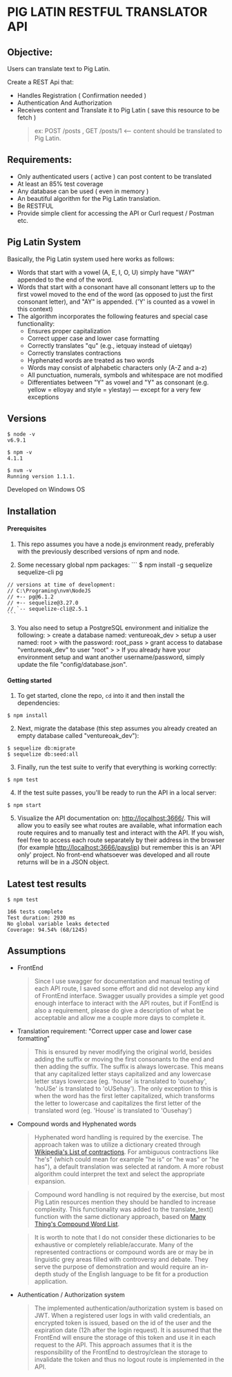 # PIG LATIN RESTFUL TRANSLATOR API



## Objective:

Users can translate text to Pig Latin.

Create a REST Api that:
* Handles Registration ( Confirmation needed )
* Authentication And Authorization
* Receives content and Translate it to Pig Latin ( save this resource to be fetch )
  > ex:  POST /posts  , GET /posts/1  <-- content should be translated to Pig Latin.


## Requirements:

* Only authenticated users ( active ) can post content to be translated
* At least an 85% test coverage
* Any database can be used ( even in memory )
* An beautiful algorithm for the Pig Latin translation.
* Be RESTFUL
* Provide simple client for accessing the API or Curl request / Postman etc.



## Pig Latin System

Basically, the Pig Latin system used here works as follows:

* Words that start with a vowel (A, E, I, O, U) simply have "WAY" appended to the end of the word.
* Words that start with a consonant have all consonant letters up to the first vowel moved to the end of the word (as opposed to just the first consonant letter), and "AY" is appended. ('Y' is counted as a vowel in this context)
* The algorithm incorporates the following features and special case functionality:
  * Ensures proper capitalization
  * Correct upper case and lower case formatting
  * Correctly translates "qu" (e.g., ietquay instead of uietqay)
  * Correctly translates contractions
  * Hyphenated words are treated as two words
  * Words may consist of alphabetic characters only (A-Z and a-z)
  * All punctuation, numerals, symbols and whitespace are not modified
  * Differentiates between "Y" as vowel and "Y" as consonant
    (e.g. yellow = elloyay and style = ylestay) — except for a very few exceptions



## Versions

```
$ node -v
v6.9.1

$ npm -v
4.1.1

$ nvm -v
Running version 1.1.1.
```

Developed on Windows OS



## Installation

#### Prerequisites

  1. This repo assumes you have a node.js environment ready, preferably with the previously described versions of npm and node.

  2. Some necessary global npm packages:
    ```
    $ npm install -g sequelize sequelize-cli pg

    // versions at time of development:
    // C:\Programing\nvm\NodeJS
    // +-- pg@6.1.2
    // +-- sequelize@3.27.0
    // `-- sequelize-cli@2.5.1
    ```

  3. You also need to setup a PostgreSQL environment and initialize the following:
    > create a database named: ventureoak_dev
    > setup a user named: root
    > with the password: root_pass
    > grant access to database "ventureoak_dev" to user "root"
    >
    > If you already have your environment setup and want another username/password, simply update the file "config/database.json".

#### Getting started

1. To get started, clone the repo, `cd` into it and then install the dependencies:
  ```
  $ npm install
  ```

2. Next, migrate the database (this step assumes you already created an empty database called "ventureoak_dev"):
  ```
  $ sequelize db:migrate
  $ sequelize db:seed:all
  ```

3. Finally, run the test suite to verify that everything is working correctly:
  ```
  $ npm test
  ```

4. If the test suite passes, you'll be ready to run the API in a local server:
  ```
  $ npm start
  ```

5. Visualize the API documentation on: [http://localhost:3666/](http://localhost:3666/docs). This will allow you to easily see what routes are available, what information each route requires and to manually test and interact with the API. If you wish, feel free to access each route separately by their address in the browser (for example [http://localhost:3666/payslip](http://localhost:3666/payslip)) but remember this is an 'API only' project. No front-end whatsoever was developed and all route returns will be in a JSON object.



## Latest test results

```
$ npm test

166 tests complete
Test duration: 2930 ms
No global variable leaks detected
Coverage: 94.54% (68/1245)
```




## Assumptions

* FrontEnd
  > Since I use swagger for documentation and manual testing of each API route, I saved some effort and did not develop any kind of FrontEnd interface. Swagger usually provides a simple yet good enough interface to interact with the API routes, but if FontEnd is also a requirement, please do give a description of what be acceptable and allow me a couple more days to complete it.

* Translation requirement: "Correct upper case and lower case formatting"
  > This is ensured by never modifying the original world, besides adding the suffix or moving the first consonants to the end and then adding the suffix. The suffix is always lowercase. This means that any capitalized letter stays capitalized and any lowercase letter stays lowercase (eg. 'house' is translated to 'ousehay', 'hoUSe' is translated to 'oUSehay'). The only exception to this is when the word has the first letter capitalized, which transforms the letter to lowercase and capitalizes the first letter of the translated word (eg. 'House' is translated to 'Ousehay')

* Compound words and Hyphenated words
  > Hyphenated word handling is required by the exercise. The approach taken was to utilize a dictionary created through [Wikipedia's List of contractions](https://en.wikipedia.org/wiki/Wikipedia:List_of_English_contractions). For ambiguous contractions like "he's" (which could mean for example "he is" or "he was" or "he has"), a default translation was selected at random. A more robust algorithm could interpret the text and select the appropriate expansion.

  > Compound word handling is not required by the exercise, but most Pig Latin resources mention they should be handled to increase complexity. This functionality was added to the translate_text() function with the same dictionary approach, based on [Many Thing's Compound Word List](http://www.manythings.org/vocabulary/lists/a/words.php?f=compound_words).

  > It is worth to note that I do not consider these dictionaries to be exhaustive or completely reliable/accurate. Many of the represented contractions or compound words are or may be in linguistic grey areas filled with controversy and debate. They serve the purpose of demonstration and would require an in-depth study of the English language to be fit for a production application.

* Authentication / Authorization system
  > The implemented authentication/authorization system is based on JWT. When a registered user logs in with valid credentials, an encrypted token is issued, based on the id of the user and the expiration date (12h after the login request). It is assumed that the FrontEnd will ensure the storage of this token and use it in each request to the API. This approach assumes that it is the responsibility of the FrontEnd to destroy/clean the storage to invalidate the token and thus no logout route is implemented in the API.
